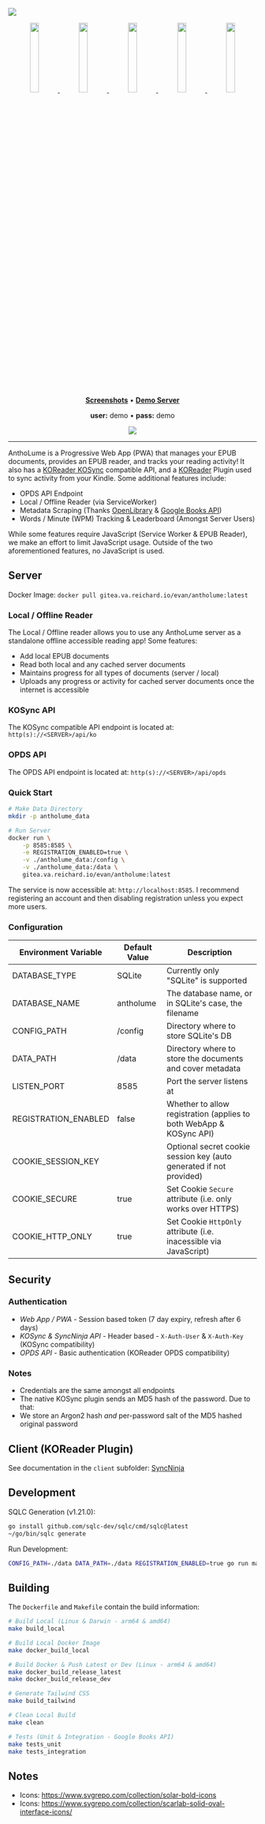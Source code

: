 <p><img align="center" src="https://gitea.va.reichard.io/evan/AnthoLume/raw/branch/master/banner.png"></p>

<p align="center">
    <a href="https://gitea.va.reichard.io/evan/AnthoLume/raw/branch/master/screenshots/pwa/login.png">
        <img src="https://gitea.va.reichard.io/evan/AnthoLume/raw/branch/master/screenshots/pwa/login.png" width="19%">
    </a>
    <a href="https://gitea.va.reichard.io/evan/AnthoLume/raw/branch/master/screenshots/pwa/home.png">
        <img src="https://gitea.va.reichard.io/evan/AnthoLume/raw/branch/master/screenshots/pwa/home.png" width="19%">
    </a>
    <a href="https://gitea.va.reichard.io/evan/AnthoLume/raw/branch/master/screenshots/pwa/documents.png">
        <img src="https://gitea.va.reichard.io/evan/AnthoLume/raw/branch/master/screenshots/pwa/documents.png" width="19%">
    </a>
    <a href="https://gitea.va.reichard.io/evan/AnthoLume/raw/branch/master/screenshots/pwa/document.png">
        <img src="https://gitea.va.reichard.io/evan/AnthoLume/raw/branch/master/screenshots/pwa/document.png" width="19%">
    </a>
    <a href="https://gitea.va.reichard.io/evan/AnthoLume/raw/branch/master/screenshots/pwa/metadata.png">
        <img src="https://gitea.va.reichard.io/evan/AnthoLume/raw/branch/master/screenshots/pwa/metadata.png" width="19%">
    </a>
</p>

<p align="center">
    <strong><a href="https://gitea.va.reichard.io/evan/AnthoLume/src/branch/master/screenshots">Screenshots</a></strong> • 
    <strong><a href="https://antholume-demo.cloud.reichard.io/">Demo Server</a></strong>
</p>
<p align="center"><strong>user:</strong> demo • <strong>pass:</strong> demo</p>

<p align="center">
    <a href="https://drone.va.reichard.io/evan/AnthoLume" target="_blank">
        <img src="https://drone.va.reichard.io/api/badges/evan/AnthoLume/status.svg">
    </a>
</p>

---

AnthoLume is a Progressive Web App (PWA) that manages your EPUB documents, provides an EPUB reader, and tracks your reading activity! It also has a [KOReader KOSync](https://github.com/koreader/koreader-sync-server) compatible API, and a [KOReader](https://github.com/koreader/koreader) Plugin used to sync activity from your Kindle. Some additional features include:

- OPDS API Endpoint
- Local / Offline Reader (via ServiceWorker)
- Metadata Scraping (Thanks [OpenLibrary](https://openlibrary.org/) & [Google Books API](https://developers.google.com/books/docs/v1/getting_started))
- Words / Minute (WPM) Tracking & Leaderboard (Amongst Server Users)

While some features require JavaScript (Service Worker & EPUB Reader), we make an effort to limit JavaScript usage. Outside of the two aforementioned features, no JavaScript is used.

## Server

Docker Image: `docker pull gitea.va.reichard.io/evan/antholume:latest`

### Local / Offline Reader

The Local / Offline reader allows you to use any AnthoLume server as a standalone offline accessible reading app! Some features:

- Add local EPUB documents
- Read both local and any cached server documents
- Maintains progress for all types of documents (server / local)
- Uploads any progress or activity for cached server documents once the internet is accessible

### KOSync API

The KOSync compatible API endpoint is located at: `http(s)://<SERVER>/api/ko`

### OPDS API

The OPDS API endpoint is located at: `http(s)://<SERVER>/api/opds`

### Quick Start

```bash
# Make Data Directory
mkdir -p antholume_data

# Run Server
docker run \
    -p 8585:8585 \
    -e REGISTRATION_ENABLED=true \
    -v ./antholume_data:/config \
    -v ./antholume_data:/data \
    gitea.va.reichard.io/evan/antholume:latest
```

The service is now accessible at: `http://localhost:8585`. I recommend registering an account and then disabling registration unless you expect more users.

### Configuration

| Environment Variable | Default Value | Description                                                         |
| -------------------- | ------------- | ------------------------------------------------------------------- |
| DATABASE_TYPE        | SQLite        | Currently only "SQLite" is supported                                |
| DATABASE_NAME        | antholume     | The database name, or in SQLite's case, the filename                |
| CONFIG_PATH          | /config       | Directory where to store SQLite's DB                                |
| DATA_PATH            | /data         | Directory where to store the documents and cover metadata           |
| LISTEN_PORT          | 8585          | Port the server listens at                                          |
| REGISTRATION_ENABLED | false         | Whether to allow registration (applies to both WebApp & KOSync API) |
| COOKIE_SESSION_KEY   | <EMPTY>       | Optional secret cookie session key (auto generated if not provided) |
| COOKIE_SECURE        | true          | Set Cookie `Secure` attribute (i.e. only works over HTTPS)          |
| COOKIE_HTTP_ONLY     | true          | Set Cookie `HttpOnly` attribute (i.e. inacessible via JavaScript)   |

## Security

### Authentication

- _Web App / PWA_ - Session based token (7 day expiry, refresh after 6 days)
- _KOSync & SyncNinja API_ - Header based - `X-Auth-User` & `X-Auth-Key` (KOSync compatibility)
- _OPDS API_ - Basic authentication (KOReader OPDS compatibility)

### Notes

- Credentials are the same amongst all endpoints
- The native KOSync plugin sends an MD5 hash of the password. Due to that:
- We store an Argon2 hash _and_ per-password salt of the MD5 hashed original password

## Client (KOReader Plugin)

See documentation in the `client` subfolder: [SyncNinja](https://gitea.va.reichard.io/evan/AnthoLume/src/branch/master/client/)

## Development

SQLC Generation (v1.21.0):

```bash
go install github.com/sqlc-dev/sqlc/cmd/sqlc@latest
~/go/bin/sqlc generate
```

Run Development:

```bash
CONFIG_PATH=./data DATA_PATH=./data REGISTRATION_ENABLED=true go run main.go serve
```

## Building

The `Dockerfile` and `Makefile` contain the build information:

```bash
# Build Local (Linux & Darwin - arm64 & amd64)
make build_local

# Build Local Docker Image
make docker_build_local

# Build Docker & Push Latest or Dev (Linux - arm64 & amd64)
make docker_build_release_latest
make docker_build_release_dev

# Generate Tailwind CSS
make build_tailwind

# Clean Local Build
make clean

# Tests (Unit & Integration - Google Books API)
make tests_unit
make tests_integration
```

## Notes

- Icons: https://www.svgrepo.com/collection/solar-bold-icons
- Icons: https://www.svgrepo.com/collection/scarlab-solid-oval-interface-icons/

